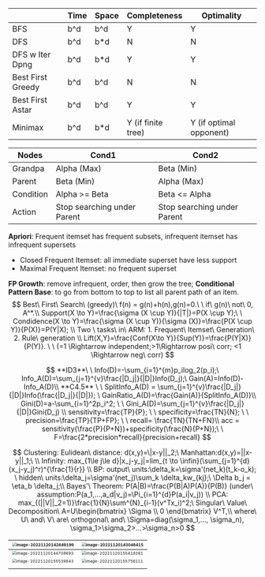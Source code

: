 

|                   | Time | Space | Completeness       | Optimality              |
| ----------------- | ---- | ----- | ------------------ | ----------------------- |
| BFS               | b^d  | b^d   | Y                  | Y                       |
| DFS               | b^d  | b*d   | N                  | N                       |
| DFS w Iter Dpng   | b^d  | b*d   | Y                  | Y                       |
| Best First Greedy | b^d  | b^d   | N                  | N                       |
| Best First Astar  | b^d  | b^d   | Y                  | Y                       |
| Minimax           | b^d  | b*d   | Y (if finite tree) | Y (if optimal opponent) |

| Nodes     | Cond1                       | Cond2                       |
| --------- | --------------------------- | --------------------------- |
| Grandpa   | Alpha (Max)                 | Beta (Min)                  |
| Parent    | Beta (Min)                  | Alpha (Max)                 |
| Condition | Alpha >= Beta               | Beta <= Alpha               |
| Action    | Stop searching under Parent | Stop searching under Parent |

**Apriori**: Frequent itemset has frequent subsets, infrequent itemset has infrequent supersets

- Closed Frequent Itemset: all immediate superset have less support
- Maximal Frequent Itemset: no frequent superset

**FP Growth**: remove infrequent, order, then grow the tree; **Conditional Pattern Base**: to go from bottom to top to list all parent path of an item.
$$
Best\ First\ Search\ (greedy)\ f(n) = g(n)+h(n),g(n)=0.\ \ if\ g(n)\ not\ 0, A^*.\\
Support(X \to Y)=\frac{\sigma (X \cup Y)}{|T|}=P(X \cup Y);\ \ Condidence(X \to Y)=\frac{\sigma (X \cup Y)}{\sigma (X)}=\frac{P(X \cup Y)}{P(X)}=P(Y|X); 
\\ Two \ tasks\ in\ ARM: 1. Frequent\ Itemset\ Generation\ 2. Rule\ generation \\
Lift(X,Y)=\frac{Conf(X\to Y)}{Sup(Y)}=\frac{P(Y|X)}{P(Y)}. \ \ (=1 \Rightarrow independent;>1\Rightarrow posi\ corr; <1 \Rightarrow  neg\ corr)
$$

$$
**ID3**\ \ Info(D)=-\sum_{i=1}^{m}p_ilog_2(p_i);\ Info_A(D)=\sum_{j=1}^{v}\frac{|D_j|}{|D|}Info(D_j);\ Gain(A)=Info(D)-Info_A(D)\\
**C4.5** \ \ SplitInfo_A(D) = \sum_{j=1}^{v}\frac{|D_j|}{|D|}Info(\frac{|D_j|}{|D|}); \ GainRatio_A(D)=\frac{Gain(A)}{SplitInfo_A(D)}\\
Gini(D)=a-\sum_{i=1}^2p_i^2; \ \ Gini_A(D)=\sum_{j=1}^{v}\frac{|D_j|}{|D|}Gini(D_j) \\
sensitivity=\frac{TP}{P}; \ \ specificity=\frac{TN}{N}; \ \ precision=\frac{TP}{TP+FP}; \ \ recall= \frac{TN}{TN+FN}\\ 
acc = sensitivity(\frac{P}{P+N})+specificity(\frac{N}{P+N});\ \ F=\frac{2*precision*recall}{precision+recall}
$$

$$
Clustering:
Eulidean\ distance: d(x,y)=\|x-y||_2;\ Manhattan:d(x,y)=||x-y||_1;\ \\
Infinity: max_{1\le j\le d}|x_j-y_j|=lim_{t \to \infin}(\sum_{j=1}^{d}(x_j-y_j)^r)^{\frac{1}{r}} \\
BP: output\ units:\delta_k=\sigma'(net_k)(t_k-o_k); \ hidden\ units:\delta_j=\sigma'(net_j)\sum_k \delta_kw_{kj};\ \Delta b_j = \eta_b \delta_j;\\
Bayes'\ Theorem: P(A|B)=\frac{P(B|A)P(A)}{P(B)} (under\ assumption:P(a_1,...,a_d|v_j)=\Pi_{i=1}^{d}P(a_i|v_j)) \\
PCA: max_{(||V||_2=1)}\frac{1}{N}\sum^{N}_{i-1}(v^Tx_i)^2;\ Singular\ Value\ Decomposition\ A=U\begin{bmatrix} \Sigma \\ 0 \end{bmatrix} V^T,\\
where\ U\ and\ V\ are\ orthogonal\ and\ \Sigma=diag(\sigma_1,..., \sigma_n), \sigma_1>\sigma_2>...>\sigma_n>0
$$

| <img src="C:\Users\Admin\AppData\Roaming\Typora\typora-user-images\image-20221120142849199.png" alt="image-20221120142849199" style="zoom:50%;" /> | <img src="C:\Users\Admin\AppData\Roaming\Typora\typora-user-images\image-20221120143048415.png" alt="image-20221120143048415" style="zoom:50%;" /> |
| ------------------------------------------------------------ | ------------------------------------------------------------ |
| <img src="C:\Users\Admin\AppData\Roaming\Typora\typora-user-images\image-20221120144708693.png" alt="image-20221120144708693" style="zoom:50%;" /> | <img src="C:\Users\Admin\AppData\Roaming\Typora\typora-user-images\image-20221120155418391.png" alt="image-20221120155418391" style="zoom:50%;" /> |
| <img src="C:\Users\Admin\AppData\Roaming\Typora\typora-user-images\image-20221120155539843.png" alt="image-20221120155539843" style="zoom:50%;" /> | <img src="C:\Users\Admin\AppData\Roaming\Typora\typora-user-images\image-20221120155756111.png" alt="image-20221120155756111" style="zoom: 50%;" /> |
|                                                              |                                                              |



​								 













